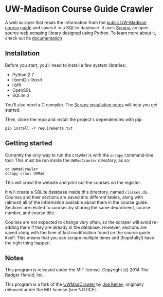 UW-Madison Course Guide Crawler
===============================

A web scraper that reads the information from the [public UW-Madison course guide](http://public.my.wisc.edu/portal/f/u124l1s4/normal/render.uP)
and saves it in a SQLite database. It uses [Scrapy](http://scrapy.org/), an open source web scraping library designed using Python.
To learn more about it, check out its [documentation](http://doc.scrapy.org/en/latest/intro/overview.html)


## Installation

Before you start, you'll need to install a few system libraries:

- Python 2.7
- libxml2 / libxslt
- libffi
- OpenSSL
- SQLite 3

You'll also need a C compiler. The [Scrapy installation notes](http://doc.scrapy.org/en/latest/intro/install.html) will
help you get started.

Then, clone the repo and install the project's dependencies with pip:

    pip install -r requirements.txt

## Getting started

Currently the only way to run the crawler is with the `scrapy` command-line tool. This must be run inside the `UWMadCrawler`
directory, as so:

    cd UWMadCrawler
    scrapy crawl UWMad

This will crawl the website and print out the courses on the register.

It will create a SQLite database inside this directory, named `classes.db`. Courses and their sections are saved into
different tables, along with (almost) all of the information available about them in the course guide. Sections are
related to courses by sharing the same department, course number, and course title.

Courses are not expected to change very often, so the scraper will avoid re-adding them if they are already
in the database. However, sections are saved along with the time of last modification found on the course guide itself.
This means that you can scrape multiple times and (hopefully!) have the right thing happen.

## Notes

This program is released under the MIT license. Copyright (c) 2014 The Badger Herald, Inc.

This program is a fork of the [UWMadCrawler](https://github.com/jckelley/UWMadCrawler) by [Joe Kelley](https://github.com/jckelley),
originally released under the MIT license (see NOTICE).







